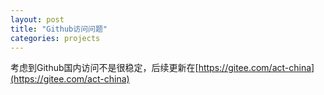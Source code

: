 ```yaml
---
layout: post
title: "Github访问问题"
categories: projects
---
```

考虑到Github国内访问不是很稳定，后续更新在[https://gitee.com/act-china](https://gitee.com/act-china)
